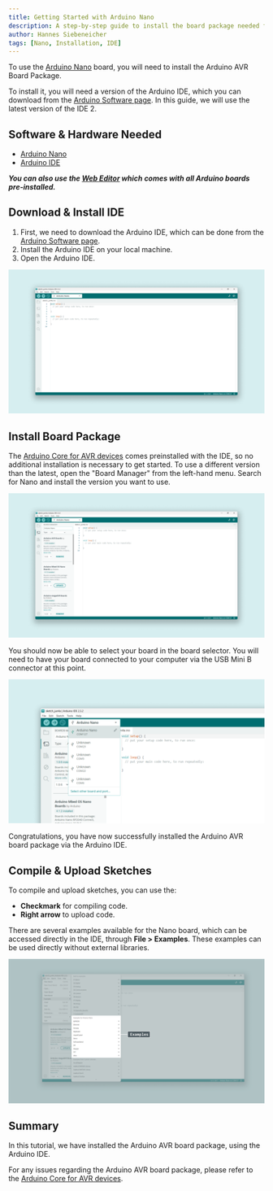 ```yaml
---
title: Getting Started with Arduino Nano
description: A step-by-step guide to install the board package needed for the Arduino Nano board.
author: Hannes Siebeneicher
tags: [Nano, Installation, IDE]
---
```


To use the [Arduino Nano](/hardware/nano/) board, you will need to install the Arduino AVR Board Package.

To install it, you will need a version of the Arduino IDE, which you can download from the [Arduino Software page](https://www.arduino.cc/en/software). In this guide, we will use the latest version of the IDE 2.

## Software & Hardware Needed

- [Arduino Nano](https://store.arduino.cc/products/arduino-nano)
- [Arduino IDE](/software/ide-v2)

***You can also use the [Web Editor](https://create.arduino.cc/editor) which comes with all Arduino boards pre-installed.*** 

## Download & Install IDE

1. First, we need to download the Arduino IDE, which can be done from the [Arduino Software page](https://www.arduino.cc/en/software/).
2. Install the Arduino IDE on your local machine.
3. Open the Arduino IDE.

![The Arduino IDE.](./assets/open-ide.png)

## Install Board Package

The [Arduino Core for AVR devices](https://github.com/arduino/ArduinoCore-avr) comes preinstalled with the IDE, so no additional installation is necessary to get started.  To use a different version than the latest, open the "Board Manager" from the left-hand menu. Search for Nano and install the version you want to use.

![Arduino AVR Board Package](./assets/install-nano-core.png)

You should now be able to select your board in the board selector. You will need to have your board connected to your computer via the USB Mini B connector at this point.

![Arduino Nano board found.](./assets/nano-connected.png)

Congratulations, you have now successfully installed the Arduino AVR board package via the Arduino IDE.

## Compile & Upload Sketches

To compile and upload sketches, you can use the:
- **Checkmark** for compiling code.
- **Right arrow** to upload code.

There are several examples available for the Nano board, which can be accessed directly in the IDE, through **File > Examples**. These examples can be used directly without external libraries.

![Nano examples.](./assets/nano-examples.png)

## Summary

In this tutorial, we have installed the Arduino AVR board package, using the Arduino IDE.

For any issues regarding the Arduino AVR board package, please refer to the [Arduino Core for AVR devices](https://github.com/arduino/ArduinoCore-avr).